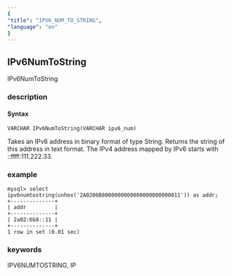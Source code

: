 ```yaml
---
{
"title": "IPV6_NUM_TO_STRING",
"language": "en"
}
---
```


<!-- 
Licensed to the Apache Software Foundation (ASF) under one
or more contributor license agreements.  See the NOTICE file
distributed with this work for additional information
regarding copyright ownership.  The ASF licenses this file
to you under the Apache License, Version 2.0 (the
"License"); you may not use this file except in compliance
with the License.  You may obtain a copy of the License at
  http://www.apache.org/licenses/LICENSE-2.0
Unless required by applicable law or agreed to in writing,
software distributed under the License is distributed on an
"AS IS" BASIS, WITHOUT WARRANTIES OR CONDITIONS OF ANY
KIND, either express or implied.  See the License for the
specific language governing permissions and limitations
under the License.
-->

## IPv6NumToString

<version since="dev">

IPv6NumToString

</version>

### description

#### Syntax

`VARCHAR IPv6NumToString(VARCHAR ipv6_num)`

Takes an IPv6 address in binary format of type String. Returns the string of this address in text format.
The IPv4 address mapped by IPv6 starts with ::ffff:111.222.33. 

### example

```
mysql> select ipv6numtostring(unhex('2A0206B8000000000000000000000011')) as addr;
+--------------+
| addr         |
+--------------+
| 2a02:6b8::11 |
+--------------+
1 row in set (0.01 sec)
```

### keywords

IPV6NUMTOSTRING, IP
